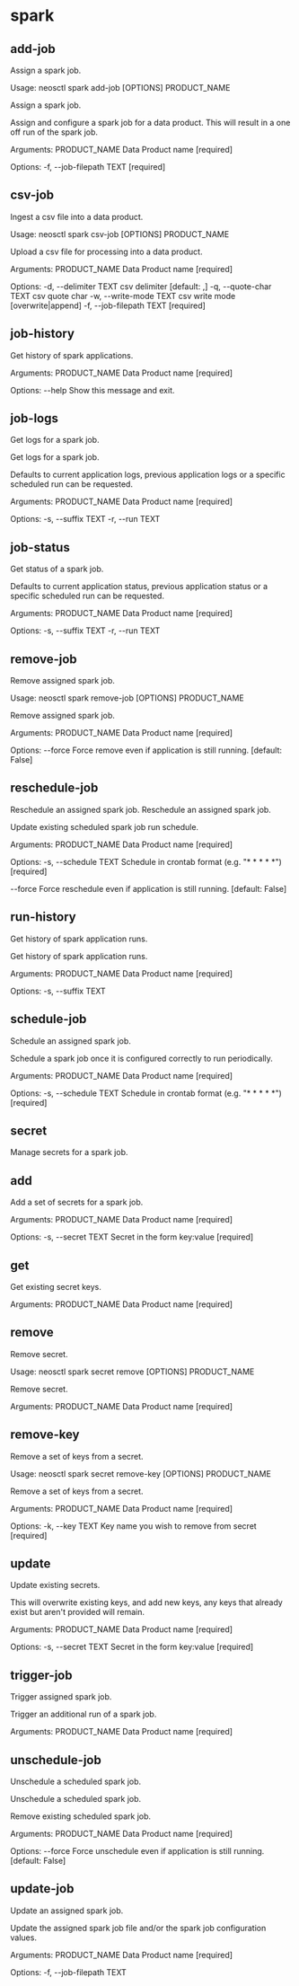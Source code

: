 # spark

## add-job

  Assign a spark job.

  Usage: neosctl spark add-job [OPTIONS] PRODUCT_NAME

  Assign a spark job.

  Assign and configure a spark job for a data product. This will result in a
  one off run of the spark job.

Arguments:
  PRODUCT_NAME  Data Product name  [required]

Options:
  -f, --job-filepath TEXT  [required]

## csv-job

  Ingest a csv file into a data product.

Usage: neosctl spark csv-job [OPTIONS] PRODUCT_NAME

  Upload a csv file for processing into a data product.

Arguments:
  PRODUCT_NAME  Data Product name  [required]

Options:
  -d, --delimiter TEXT     csv delimiter  [default: ,]
  -q, --quote-char TEXT    csv quote char
  -w, --write-mode TEXT    csv write mode [overwrite|append]
  -f, --job-filepath TEXT  [required]

## job-history

Get history of spark applications.

Arguments:
  PRODUCT_NAME  Data Product name  [required]

Options:
  --help  Show this message and exit.

## job-logs

Get logs for a spark job.

  Get logs for a spark job.

  Defaults to current application logs, previous application logs or a
  specific scheduled run can be requested.

Arguments:
  PRODUCT_NAME  Data Product name  [required]

Options:
  -s, --suffix TEXT
  -r, --run TEXT

## job-status

  Get status of a spark job.

  Defaults to current application status, previous application status or a
  specific scheduled run can be requested.

Arguments:
  PRODUCT_NAME  Data Product name  [required]

Options:
  -s, --suffix TEXT
  -r, --run TEXT

## remove-job

Remove assigned spark job.

Usage: neosctl spark remove-job [OPTIONS] PRODUCT_NAME

  Remove assigned spark job.

Arguments:
  PRODUCT_NAME  Data Product name  [required]

Options:
  --force  Force remove even if application is still running.  [default:
           False]

## reschedule-job

Reschedule an assigned spark job.
  Reschedule an assigned spark job.

  Update existing scheduled spark job run schedule.

Arguments:
  PRODUCT_NAME  Data Product name  [required]

Options:
  -s, --schedule TEXT  Schedule in crontab format (e.g. "* * * * *")
                       [required]

  --force              Force reschedule even if application is still running.
                       [default: False]

## run-history

Get history of spark application runs.

  Get history of spark application runs.

Arguments:
  PRODUCT_NAME  Data Product name  [required]

Options:
  -s, --suffix TEXT

## schedule-job

Schedule an assigned spark job.

Schedule a spark job once it is configured correctly to run periodically.

Arguments:
  PRODUCT_NAME  Data Product name  [required]

Options:
  -s, --schedule TEXT  Schedule in crontab format (e.g. "* * * * *")
                       [required]

## secret

Manage secrets for a spark job.

## add

Add a set of secrets for a spark job.

Arguments:
  PRODUCT_NAME  Data Product name  [required]

Options:
  -s, --secret TEXT  Secret in the form key:value  [required]

## get

Get existing secret keys.

Arguments:
  PRODUCT_NAME  Data Product name  [required]

## remove

Remove secret.

Usage: neosctl spark secret remove [OPTIONS] PRODUCT_NAME

  Remove secret.

Arguments:
  PRODUCT_NAME  Data Product name  [required]

## remove-key

Remove a set of keys from a secret.

Usage: neosctl spark secret remove-key [OPTIONS] PRODUCT_NAME

  Remove a set of keys from a secret.

Arguments:
  PRODUCT_NAME  Data Product name  [required]

Options:
  -k, --key TEXT  Key name you wish to remove from secret  [required]

## update

Update existing secrets.

 This will overwrite existing keys, and add new keys, any keys that already
  exist but aren't provided will remain.

Arguments:
  PRODUCT_NAME  Data Product name  [required]

Options:
  -s, --secret TEXT  Secret in the form key:value  [required]

## trigger-job

Trigger assigned spark job.

Trigger an additional run of a spark job.

Arguments:
  PRODUCT_NAME  Data Product name  [required]

## unschedule-job

Unschedule a scheduled spark job.

  Unschedule a scheduled spark job.

  Remove existing scheduled spark job.

Arguments:
  PRODUCT_NAME  Data Product name  [required]

Options:
  --force  Force unschedule even if application is still running.  [default:
           False]

## update-job

Update an assigned spark job.

 Update the assigned spark job file and/or the spark job configuration
  values.

Arguments:
  PRODUCT_NAME  Data Product name  [required]

Options:
  -f, --job-filepath TEXT
